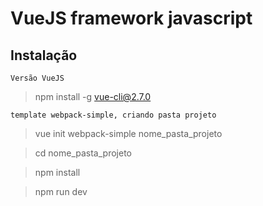 # VueJS framework javascript
## Instalação
```
Versão VueJS
```
> npm install -g vue-cli@2.7.0
```
template webpack-simple, criando pasta projeto
```
> vue init webpack-simple nome_pasta_projeto

> cd nome_pasta_projeto

> npm install

> npm run dev
